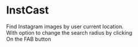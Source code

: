 # InstCast
Find Instagram images by user current location.<br />
With option to change the search radius by clicking <br />
On the FAB button
